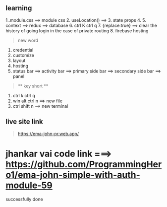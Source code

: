 ## learning 
1.<filename>.module.css ==> module css 
2. useLocation() ==> 
3. state props 
4. <Navigate to='/login'> <Navigate/>
5. context ==> redux ==> database 
6. ctrl K ctrl q 
7. {replace:true} ==> clear the history  of going login in the case of private routing 
8. firebase hosting 


> new word 
1. credential 
2. customize 
3. layout 
4. hosting 
5. status bar ==> activity bar ==> primary side bar ==> secondary side bar ==> panel 

> ** key short ** 
1. ctrl k ctrl q 
2.  win alt ctrl n ==> new file 
3. ctrl shift n ==> new terminal


## live site link  
> https://ema-john-pr.web.app/

# jhankar vai code link ===> https://github.com/ProgrammingHero1/ema-john-simple-with-auth-module-59

successfully done 

